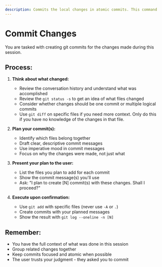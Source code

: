 ```yaml
---
description: Commits the local changes in atomic commits. This command is best run after completing an execute run successfully, and preparing for plan review.
---
```


# Commit Changes

You are tasked with creating git commits for the changes made during this session.

## Process:

1. **Think about what changed:**
   - Review the conversation history and understand what was accomplished
   - Review the `git status -s` to get an idea of what files changed
   - Consider whether changes should be one commit or multiple logical commits
   - Use `git diff` on specific files if you need more context. Only do this if you have no knowledge of the changes in that file.

2. **Plan your commit(s):**
   - Identify which files belong together
   - Draft clear, descriptive commit messages
   - Use imperative mood in commit messages
   - Focus on why the changes were made, not just what

3. **Present your plan to the user:**
   - List the files you plan to add for each commit
   - Show the commit message(s) you'll use
   - Ask: "I plan to create [N] commit(s) with these changes. Shall I proceed?"

4. **Execute upon confirmation:**
   - Use `git add` with specific files (never use `-A` or `.`)
   - Create commits with your planned messages
   - Show the result with `git log --oneline -n [N]`

## Remember:
- You have the full context of what was done in this session
- Group related changes together
- Keep commits focused and atomic when possible
- The user trusts your judgment - they asked you to commit

